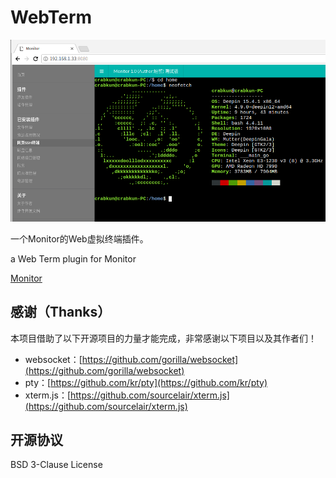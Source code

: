 # WebTerm

![img](https://raw.githubusercontent.com/crabkun/img/master/webterm.png)

一个Monitor的Web虚拟终端插件。

a Web Term plugin for Monitor

[Monitor](https://github.com/crabkun/Monitor)

## 感谢（Thanks）
本项目借助了以下开源项目的力量才能完成，非常感谢以下项目以及其作者们！  
- websocket：[https://github.com/gorilla/websocket](https://github.com/gorilla/websocket)  
- pty：[https://github.com/kr/pty](https://github.com/kr/pty)
- xterm.js：[https://github.com/sourcelair/xterm.js](https://github.com/sourcelair/xterm.js)

## 开源协议
BSD 3-Clause License

